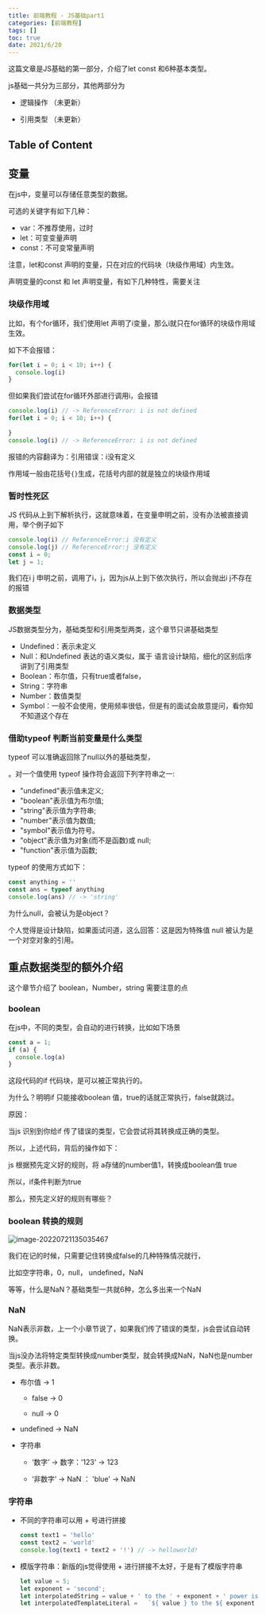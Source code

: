 ```yaml
---
title: 前端教程 - JS基础part1
categories: [前端教程]
tags: []
toc: true
date: 2021/6/20
---
```


这篇文章是JS基础的第一部分，介绍了let const 和6种基本类型。

js基础一共分为三部分，其他两部分为 

+ 逻辑操作 （未更新）

+ 引用类型 （未更新）

<!-- more --> 

## Table of Content



## 变量

在js中，变量可以存储任意类型的数据。



可选的关键字有如下几种：

+ var：不推荐使用，过时
+ let：可变变量声明
+ const：不可变常量声明

注意，let和const 声明的变量，只在对应的代码块（块级作用域）内生效。



声明变量的const 和 let 声明变量，有如下几种特性，需要关注

### 块级作用域

比如，有个for循环，我们使用let 声明了i变量，那么i就只在for循环的块级作用域生效。

如下不会报错：

```js
for(let i = 0; i < 10; i++) {
  console.log(i)
}
```

但如果我们尝试在for循环外部进行调用i，会报错

```js
console.log(i) // -> ReferenceError: i is not defined
for(let i = 0; i < 10; i++) {
  
}
console.log(i) // -> ReferenceError: i is not defined
```

报错的内容翻译为：引用错误：i没有定义

作用域一般由花括号`{}`生成，花括号内部的就是独立的块级作用域

### 暂时性死区

JS 代码从上到下解析执行，这就意味着，在变量申明之前，没有办法被直接调用，举个例子如下

```js
console.log(i) // ReferenceError:i 没有定义
console.log(j) // ReferenceError:j 没有定义
const i = 0;
let j = 1; 
```

我们在i j 申明之前，调用了i，j，因为js从上到下依次执行，所以会抛出i j不存在的报错



### 数据类型

JS数据类型分为，基础类型和引用类型两类，这个章节只讲基础类型

+ Undefined：表示未定义
+ Null：和Undefined 表达的语义类似，属于 语言设计缺陷，细化的区别后序讲到了引用类型
+ Boolean：布尔值，只有true或者false，
+ String：字符串
+ Number：数值类型
+ Symbol：一般不会使用，使用频率很低，但是有的面试会故意提问，看你知不知道这个存在



### 借助typeof 判断当前变量是什么类型

typeof 可以准确返回除了null以外的基础类型， 

。对一个值使用 typeof 操作符会返回下列字符串之一: 

+  "undefined"表示值未定义; 
+ "boolean"表示值为布尔值; 
+ "string"表示值为字符串; 
+  "number"表示值为数值; 
+ "symbol"表示值为符号。
+  "object"表示值为对象(而不是函数)或 null; 
+ "function"表示值为函数;

typeof 的使用方式如下：

```js
const anything = ''
const ans = typeof anything 
console.log(ans) // -> 'string'
```



为什么null，会被认为是object？

个人觉得是设计缺陷，如果面试问道，这么回答：这是因为特殊值 null 被认为是一个对空对象的引用。



## 重点数据类型的额外介绍

这个章节介绍了 boolean，Number，string 需要注意的点



### boolean

在js中，不同的类型，会自动的进行转换，比如如下场景

```js
const a = 1;
if (a) {
  console.log(a)
}
```

这段代码的if 代码块，是可以被正常执行的。

为什么？明明if 只能接收boolean 值，true的话就正常执行，false就跳过。

原因：

当js 识别到你给if 传了错误的类型，它会尝试将其转换成正确的类型。

所以，上述代码，背后的操作如下：

js 根据预先定义好的规则，将 a存储的number值1，转换成boolean值 true

所以，if条件判断为true





那么，预先定义好的规则有哪些？

### boolean 转换的规则

![image-20220721135035467](http://serial.limiaomiao.site:8089/public/uploads/image-20220721135035467.png)

我们在记的时候，只需要记住转换成false的几种特殊情况就行，

比如空字符串，0，null， undefined，NaN



等等，什么是NaN？基础类型一共就6种，怎么多出来一个NaN



### NaN

NaN表示非数，上一个小章节说了，如果我们传了错误的类型，js会尝试自动转换。

当js没办法将特定类型转换成number类型，就会转换成NaN，NaN也是number类型。表示非数。

+ 布尔值 -> 1

  + false -> 0

  + null -> 0

+ undefined -> NaN

+ 字符串

  + ‘数字’ -> 数字：'123' -> 123

  + ‘非数字’ -> NaN ： 'blue' -> NaN

### 字符串

+ 不同的字符串可以用 + 号进行拼接

  

  ```js
  const text1 = 'hello'
  const text2 = 'world'
  console.log(text1 + text2 + '!') // -> helloworld!
  ```

+ 模版字符串：新版的js觉得使用 + 进行拼接不太好，于是有了模版字符串

  ```js
  let value = 5;
  let exponent = 'second';
  let interpolatedString = value + ' to the ' + exponent + ' power is ' + (value * value);  // 现在,可以用模板字面量这样实现: 
  let interpolatedTemplateLiteral =   `${ value } to the ${ exponent } power is ${ value * value }`;
  ```

  